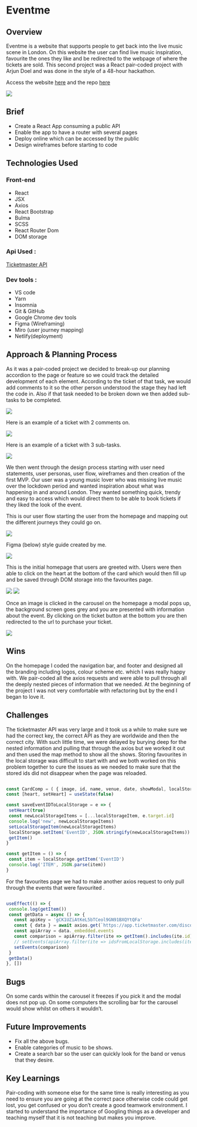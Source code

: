 # Eventme

<h2>Overview </h2>

Eventme is a website that supports people to get back into the live music scene in London. On this website the user can find live music inspiration, favourite the ones they like and be redirected to the webpage of where the tickets are sold. This second project was a React pair-coded project with Arjun Doel and was done in the style of a 48-hour hackathon. 

Access the website [here](https://event-me.netlify.app/) and the repo [here](https://github.com/CNMABC/event-finder)

![](ezgif.com-gif-maker%20(1).gif)

<h2> Brief </h2>
<ul>
<li>Create a React App consuming a public API</li>
<li>Enable the app to have a router with several pages</li>
<li>Deploy online which can be accessed by the public  </li>
<li>Design wireframes before starting to code </li>
</ul>
  
<h2>Technologies Used </h2>
<h3> Front-end</h3>
<ul>
<li>React</li>
<li>JSX</li>
<li>Axios</li>
<li>React Bootstrap</li>
<li>Bulma</li>
<li>SCSS</li>
<li>React Router Dom </li> 
<li>DOM storage</li>
</ul>

<h3>Api Used :  </h3>

[Ticketmaster API](https://developer.ticketmaster.com/products-and-docs/apis/getting-started)



<h3>Dev tools : </h3>
<ul>
<li>VS code</li>
<li>Yarn</li>
<li>Insomnia</li>
<li>Git & GitHub</li>
<li> Google Chrome dev tools</li>
<li>Figma (Wireframing)</li>
<li>Miro (user journey mapping)</li>
<li>Netlify(deployment)</li>
</ul>

<h2>Approach & Planning Process</h2>
As it was a pair-coded project we decided to break-up our planning accordion to the page or feature so we could track the detailed development of each element. According to the ticket of that task, we would add comments to it so the other person understood the stage they had left the code in. Also if that task needed to be broken down we then added sub-tasks to be completed. 

![](images/asana-pic-1.png)

Here is an example of a ticket with 2 comments on.


![](images/asana-pic-2.png)
  
Here is an example of a ticket with 3 sub-tasks.
  
![](images/asana-pic-3.png)

We then went through the design process starting with user need statements, user personas, user flow, wireframes and then creation of the first MVP. Our user was a young music lover who was missing live music over the lockdown period and wanted inspiration about what was happening in and around London. They wanted something quick, trendy and easy to access which would direct them to be able to book tickets if they liked the look of the event. 

This is our user flow starting the user from the homepage and mapping out the different journeys they could go on. 

![](images/miro-1.png)
  
Figma (below) style guide created by me.
  
![](images/figma-1.png)
  
This is the initial homepage that users are greeted with. Users were then able to click on the heart at the bottom of the card which would then fill up and be saved through DOM storage into the favourites page. 
  
![](images/figma-2.png)
![](images/figma-3.png)
  
Once an image is clicked in the carousel on the homepage a modal pops up, the background screen goes grey and you are presented with information about the event. By clicking on the ticket button at the bottom you are then redirected to the url to purchase your ticket. 
  
![](images/figma-4.png)
  
<h2>Wins</h2> 

On the homepage I coded the navigation bar, and footer and designed all the branding including logos, colour scheme etc. which I was really happy with. We pair-coded all the axios requests and were able to pull through all the deeply nested pieces of information that we needed.  At the beginning of the project I was not very comfortable with refactoring but by the end I began to love it. 

 <h2>Challenges</h2>

The ticketmaster API was very large and it took us a while to make sure we had the correct key, the correct API as they are worldwide and then the correct city. With such little time, we were delayed by burying deep for the nested information and pulling that through the axios but we worked it out and then used the map method to show all the shows. Storing favourites in the local storage was difficult to start with and we both worked on this problem together to cure the issues as we needed to make sure that the stored ids did not disappear when the page was reloaded. 

  ``` javascript
  
  const CardComp = ( { image, id, name, venue, date, showModal, localStorageItem, setLocalStorageItem } ) => {
 const [heart, setHeart] = useState(false)
 
 const saveEventIDToLocalStorage = e => {
   setHeart(true)
   const newLocalStorageItems = [...localStorageItem, e.target.id]
   console.log('new', newLocalStorageItems)
   setLocalStorageItem(newLocalStorageItems)
   localStorage.setItem('EventID', JSON.stringify(newLocalStorageItems))
   getItem()
 }
 
 const getItem = () => {
   const item = localStorage.getItem('EventID')
   console.log('ITEM', JSON.parse(item))
 }

  ```
For the favourites page we had to make another axios request to only pull through the events that were favourited .

  ``` javascript
  
  useEffect(() => {
   console.log(getItem())
   const getData = async () => {
     const apiKey = 'gCK1UZiAtKeL5bTCeol9GN91BXQYtQFa'
     const { data } = await axios.get(`https://app.ticketmaster.com/discovery/v2/events.json?classificationName=music&countryCode=GB&apikey=${apiKey}`)
     const apiArray = data._embedded.events
     const comparison = apiArray.filter(ite => getItem().includes(ite.id))
     // setEvents(apiArray.filter(ite => idsFromLocalStorage.includes(ite.id)))
     setEvents(comparison)
   }
   getData()
 }, [])

  
  ```
  
 <h2>Bugs</h2> 
  
On some cards within the carousel it freezes if you pick it and the modal does not pop up. On some computers the scrolling bar for the carousel would show whilst on others it wouldn’t. 

<h2>Future Improvements</h2> 
<ul>
<li> Fix all the above bugs.</li>
<li>Enable categories of music to be shows.</li>
<li> Create a search bar so the user can quickly look for the band or venus that they desire.</li> 
</ul>

<h2>Key Learnings</h2> 

Pair-coding with someone else for the same time is really interesting as you need to ensure you are going at the correct pace otherwise code could get lost, you get confused or you don’t create a good teamwork environment. I started to understand the importance of Googling things as a developer and teaching myself that it is not teaching but makes you improve. 

  
  
